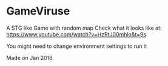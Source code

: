 # GameViruse
A STG like Game with random map
Check what it looks like at: https://www.youtube.com/watch?v=HzRtJ00mhlo&t=9s

You might need to change environment settings to run it

Made on Jan 2016.
